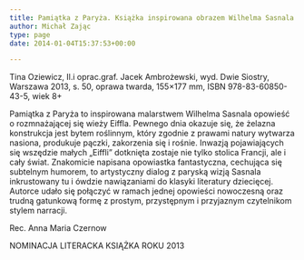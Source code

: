 ```yaml
---
title: Pamiątka z Paryża. Książka inspirowana obrazem Wilhelma Sasnala
author: Michał Zając
type: page
date: 2014-01-04T15:37:53+00:00

---
```

Tina Oziewicz, Il.i oprac.graf. Jacek Ambrożewski, wyd. Dwie Siostry, Warszawa 2013, s. 50, oprawa twarda, 155&#215;177 mm, ISBN 978-83-60850-43-5, wiek 8+

Pamiątka z Paryża to inspirowana malarstwem Wilhelma Sasnala opowieść o rozmnażającej się wieży Eiffla. Pewnego dnia okazuje się, że żelazna konstrukcja jest bytem roślinnym, który zgodnie z prawami natury wytwarza nasiona, produkuje pączki, zakorzenia się i rośnie. Inwazją pojawiających się wszędzie małych „Eiffli” dotknięta zostaje nie tylko stolica Francji, ale i cały świat. Znakomicie napisana opowiastka fantastyczna, cechująca się subtelnym humorem, to artystyczny dialog z paryską wizją Sasnala inkrustowany tu i ówdzie nawiązaniami do klasyki literatury dziecięcej. Autorce udało się połączyć w ramach jednej opowieści nowoczesną oraz trudną gatunkową formę z prostym, przystępnym i przyjaznym czytelnikom stylem narracji.
  
Rec. Anna Maria Czernow
  
NOMINACJA LITERACKA KSIĄŻKA ROKU 2013